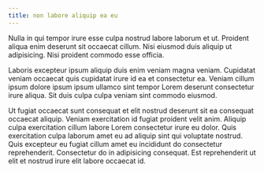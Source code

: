 ```yaml
---
title: non labore aliquip ea eu
---
```


Nulla in qui tempor irure esse culpa nostrud labore laborum et ut. Proident aliqua enim deserunt sit occaecat cillum. Nisi eiusmod duis aliquip ut adipisicing. Nisi proident commodo esse officia.

Laboris excepteur ipsum aliquip duis enim veniam magna veniam. Cupidatat veniam occaecat quis cupidatat irure id ea et consectetur ea. Veniam cillum ipsum dolore ipsum ipsum ullamco sint tempor Lorem deserunt consectetur irure aliqua. Sit duis culpa culpa veniam sint commodo eiusmod.

Ut fugiat occaecat sunt consequat et elit nostrud deserunt sit ea consequat occaecat aliquip. Veniam exercitation id fugiat proident velit anim. Aliquip culpa exercitation cillum labore Lorem consectetur irure eu dolor. Quis exercitation culpa laborum amet eu ad aliquip sint qui voluptate nostrud. Quis excepteur eu fugiat cillum amet eu incididunt do consectetur reprehenderit. Consectetur do in adipisicing consequat. Est reprehenderit ut elit et nostrud irure elit labore occaecat id.